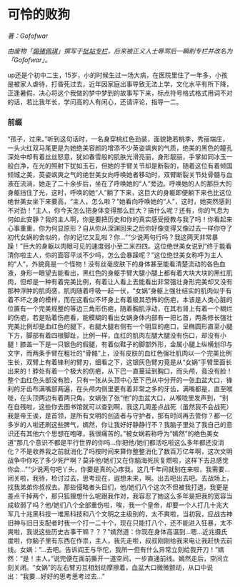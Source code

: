 # 可怜的败狗
_著：Gofofwar_

_由废物「[煽猪佩琪](https://space.bilibili.com/60028996/#/)」撰写于[批站专栏](https://www.bilibili.com/read/cv838422/)，后来被正义人士辱骂后一瞬削专栏并改名为「Gofofwar」。_

up还是个初中二生，15岁，小的时候生过一场大病，在医院里住了一年多，小孩是被家人虐待，打昏死过去，近年因家庭出事导致无法上学，文化水平有所下降，正逢暑假，决心将这个我做的梦中梦到的故事写下来，标点符号格式格式用词不对的话，若比我年长，学问高的人有闲心，还请评论，指导一二。

### 前缀
“孩子，过来。”听到这句话时，一名身穿桃红色劲装，面貌艳若桃李，秀丽端庄，一头火红双马尾更是为她绝美容颜的增添不少英姿飒爽的气质，绝美的黑色的瞳孔深处中却有着丝丝怒意，犹如春雪般的肌肤光滑亮丽，身形靓丽，手掌如同冰玉一般白净，在光的照射下犹如玉石，但她的手臂关节却是断裂的，随着这位有着倾国倾城之美，英姿飒爽之气的绝世美女向呼唤她者移动时，双臂断裂关节处骨髓与血液在流淌，她走了二十余步后，坐在了呼唤她的“人”旁边。呼唤她的人的那巨大的身躯挡住了光，这时，呼唤的她“人”躺了下来，这巨大的身躯即便躺下来也比这位绝世美女坐下来要高，“主人，怎么啦？”她看向呼唤她的“人”，这时，她突然感到不对劲！“主人，你今天怎么把身体变得那么巨大？搞什么呢？还有，你的气息为何如此安静？我的主人啊，你是要把历史和你的真实感受授教与我了吗！你看起来心事重重，你为何显原形？自从你从深渊回来之后你好像变得又像过去一样你夺了初代女娲的舍似的，你的记忆又乱啦？你…”“少说两句行吗？我这两天非常暴躁！”巨大的身躯以肉眼可见的速度弱小至二米四四。这位绝世美女说到“终于能看清你啦主人，你的面容平淡不少吗，怎么会暴躁呢？”这位绝世美女称呼为主人的“人”，外貌竟是一个怪物！没有丝毫皮肤下的身体甚至能看清楚流动的各色血液，身形一眼望去能看出，黑红色的身躯手臂大腿小腿上都有着大块大块的黑红肌肉，但却是一种有着完美比例，有着让人看上去能看出非常强壮身形完美却又没有那种浮肿的肌肉感，肌肉随着呼吸一起一伏，“女娲”身躯上强壮结实的肌肉似乎有着不坏之身的模样，而在这看似不坏身上有着极其恐怖的伤疤，本该是人类心脏的位置有一个完美规整的等边三角形伤疤，随着胸肌浮动，在其右肾上有着一个糊烂的伤疤，若是贴着伤疤看，能模糊的看出女娲身体内部有一把匕首，两条修长强壮完美比例却是血红色的腿下，右腿大腿右侧有一个明显的疤口，呈椭圆形直至小腿下方，脚部有着四根脚趾，比例一样，血红的肌肉左腿大腿没有伤口，却没有小腿！膝盖一下是一只银色的假腿，有着似鞋子的脚部外形，金属小腿上纵横划印与文字，而两条手臂在粗壮的“骨骼”上，没有皮肤的血红色强壮肌肉以一个完美比例生长，双臂上有着锋利的臂刃，细看之下，这银灰色臂刃竟是从“女娲”手臂里面长出来的！脖处有着一个极大的伤疤，从下巴一直蔓延到胸口，而头颅，竟没有脸！整个血红色头部没有脸，只有一张从头顶中心至下巴从中分开的一张血盆大口，锋利的牙齿布满嘴部两遍，在头颅内侧里更有着非常之多的牙齿，满嘴都是，直至喉咙，在头顶两边有着两只角。女娲张了张“他”的血盆大口，从喉咙里发声到，“别在自残啦，这些你去图书馆就可以查到啊，我这几周差点战死（虽然我不会战死）我是帝王诶，是首领，是所有文明的创造者与守护者，那有时间再去管你？都一亿多岁的人啦还刷这些脾气，嫣然，你让我好好静静行不？我脑子里处了我自己的意识还有其他六个思想在咆哮，我很痛苦的。”被女娲若称呼为“嫣然”的绝色美女道“那几个意识不都是平行世界的你吗…你把他/她们都活吃啦这么多年都还没消化？不是收养我之前就消化了吗按时间来算你整整消化了数百万亿年啊，这次文明战争中你吃了多少死尸啊？莫非他/她们又在你脑海死灰复燃啦，这样下去总感觉你会…”“少说两句吧丫头，你要是真的心疼我，这几千年间就别在来啦，我需要…闭关啦，我待，检讨过去，思考现在，遐想未来，啊。出去吧出去吧。去战场上，找我弟弟你叔叔去。那些侵略者头目们，他/她们八个这次不但被我打退，我更是差点干掉两个，那只狐狸想什么呢跟我作对，我容忍了她这么多年是把我的宽容当成软弱了吗？他/她们八个全部重伤啦，唉，我一个皇帝，却要一个人打几十兆大军几十兆黑科技一堆黑科技和八个文明之主级别的，太不爽啦，当初我，应战古神旧神与旧日支配者时我一个打一二十个，现在只能打八个，还不能进入狂暴，太不爽啦，我说这些历史古事干嘛？？？”嫣然道：你现在身体高温到…嗯…近兆摄氏度啦，你脑子里有东西在作祟，主人，我先走啦，叔叔刚刚给我来电让我赶快去前线。女娲：“…去吧。告诉阎王与华佗，我所一但有什么异常立刻给我开刀！”嫣然：“是！主人。”说完便在面前撕开一道空间，一步直通前线。嫣然走后，空间立刻关闭。“女娲”的左右臂刃互相划动摩擦着，血盆大口微微颤动，从口中说出：“我要…好好的思考思考过去…”
